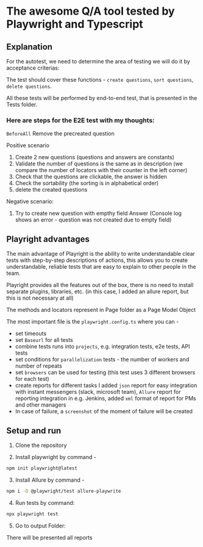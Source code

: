 # The awesome Q/A tool tested by Playwright and Typescript
## Explanation
For the autotest, we need to determine the area of testing we will do it by  acceptance criterias:

The test should cover these functions - `create questions`, `sort questions`, `delete questions`.

All these tests will be performed by end-to-end test, that is presented in the Tests folder.

### Here are steps for the E2E test with my thoughts:

`BeforeAll` Remove the precreated question

Positive scenario
1. Create 2 new questions (questions and answers are constants)
2. Validate the number of questions is the same as in description (we compare the number of locators with their counter in the left corner)
3. Check that the questions are clickable, the answer is hidden
4. Check the sortability (the sorting is in alphabetical order)
5. delete the created questions

Negative scenario:
1. Try to create new question with empthy field Answer (Console log shows an error - question was not created due to empty field)

## Playright advantages

The main advantage of Playright is the ability to write understandable clear tests with step-by-step descriptions of actions, this allows you to create understandable, reliable tests that are easy to explain to other people in the team.

Playright provides all the features out of the box, there is no need to install separate plugins, libraries, etc. (in this case, I added an allure report, but this is not necessary at all)
   
The methods and locators represent in Page folder as a Page Model Object

The most important file is the `playwright.config.ts` where you can -
- set timeouts
- set `Baseurl` for all tests
- combine tests runs into `projects`, e.g. integration tests, e2e tests, API tests
- set сonditions for `parallelization` tests - the number of workers and number of repeats
- set `browsers` can be used for testing (this test uses 3 different browsers for each test)
- create reports for different tasks I added `json` report for easy integration with instant messengers (slack, microsoft team), `Allure` report for reporting integration in e.g. Jenkins, added `xml` format of report for PMs and other managers
- In case of failure, a `screenshot` of the moment of failure will be created

## Setup and run

1. Clone the repository

2. Install playwright by command -
 ```bash 
 npm init playwright@latest
 ```
 
3. Install Allure by command -
 ```bash 
npm i -D @playwright/test allure-playwrite
```

4. Run tests by command:
```bash
npx playwright test
```
5. Go to output Folder: 

There will be presented all reports
